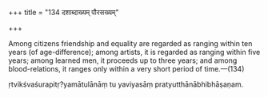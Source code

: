 +++
title = "134 दशाब्दाख्यम् पौरसख्यम्"

+++

Among citizens friendship and equality are regarded as ranging within ten years (of age-difference); among artists, it is regarded as ranging within five years; among learned men, it proceeds up to three years; and among blood-relations, it ranges only within a very short period of time.—(134)


ṛtvikśvaśurapitṛ?yamātulānāṃ tu yaviyasāṃ pratyutthānābhibhāṣaṇam.